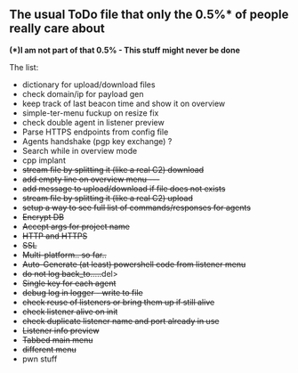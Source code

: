 ## The usual ToDo file that only the 0.5%* of people really care about
__(*)I am not part of that 0.5% - This stuff might never be done__

The list:
- dictionary for upload/download files
- check domain/ip for payload gen
- keep track of last beacon time and show it on overview
- simple-ter-menu fuckup on resize fix
- check double agent in listener preview
- Parse HTTPS endpoints from config file
- Agents handshake (pgp key exchange) ?
- Search while in overview mode
- cpp implant
- <del>stream file by splitting it (like a real C2) download</del>
- <del>add empty line on overview menu --- </del>
- <del>add message to upload/download if file does not exists</del>
- <del>stream file by splitting it (like a real C2) upload</del>
- <del>setup a way to see full list of commands/responses for agents</del>
- <del>Encrypt DB</del>
- <del>Accept args for project name</del>
- <del>HTTP and HTTPS</del>
- <del>SSL</del>
- <del>Multi-platform.. so far..</del>
- <del>Auto-Generate (at least) powershell code from listener menu</del>
- <del>do not log back_to.....</del>del>
- <del>Single key for each agent</del>
- <del>debug log in logger - write to file</del>
- <del>check reuse of listeners or bring them up if still alive</del>
- <del>check listener alive on init</del>
- <del>check duplicate listener name and port already in use</del>
- <del>Listener info preview</del>
- <del>Tabbed main menu</del>
- <del>different menu</del>
- pwn stuff